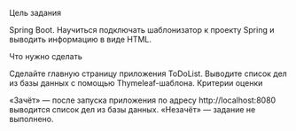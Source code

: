 Цель задания

Spring Boot. Научиться подключать шаблонизатор к проекту Spring и выводить информацию в виде HTML.

Что нужно сделать

Сделайте главную страницу приложения ToDoList. 
Выводите список дел из базы данных с помощью Thymeleaf-шаблона.
Критерии оценки

«Зачёт» — после запуска приложения по адресу http://localhost:8080 выводится список дел из базы данных.
«Незачёт» — задание не выполнено.
